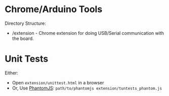 Chrome/Arduino Tools
====================

Directory Structure:
- /extension - Chrome extension for doing USB/Serial communication with the board.


Unit Tests
==========

Either:
- Open `extension/unittest.html` in a browser
- Or, Use [PhantomJS](http://phantomjs.org): `path/to/phantomjs extension/tuntests_phantom.js `
